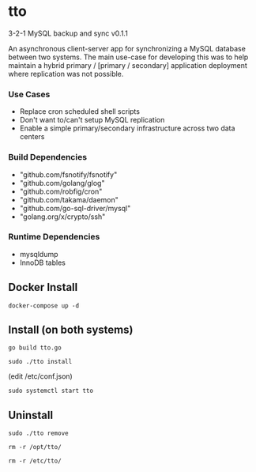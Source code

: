# tto
3-2-1 MySQL backup and sync v0.1.1

An asynchronous client-server app for synchronizing a MySQL database between two systems. The
main use-case for developing this was to help maintain a hybrid primary / [primary / secondary] application 
deployment where replication was not possible.

### Use Cases
* Replace cron scheduled shell scripts
* Don't want to/can't setup MySQL replication
* Enable a simple primary/secondary infrastructure across two data centers


### Build Dependencies
* "github.com/fsnotify/fsnotify"
* "github.com/golang/glog"
* "github.com/robfig/cron"
* "github.com/takama/daemon"
* "github.com/go-sql-driver/mysql"
* "golang.org/x/crypto/ssh"

### Runtime Dependencies
* mysqldump
* InnoDB tables

## Docker Install

`docker-compose up -d`

## Install (on both systems)

`go build tto.go`

`sudo ./tto install`

(edit /etc/conf.json)

`sudo systemctl start tto`

## Uninstall

`sudo ./tto remove`

`rm -r /opt/tto/`

`rm -r /etc/tto/`
